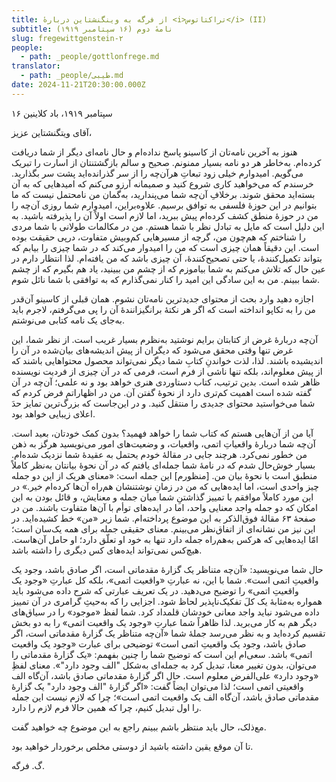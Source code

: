 ```yaml
---
title: از فرگه به وینگنشتاین دربارهٔ <i>تراکتاتوس</i> (II)
subtitle: نامهٔ دوم (۱۶ سپتامبر ۱۹۱۹)
slug: fregewittgenstein-۲
people:
  - path: _people/gottlonfrege.md
translator:
  - path: _people/طیبی.md
date: 2024-11-21T20:30:00.000Z
---
```




۱۶ سپتامبر ۱۹۱۹، باد کلاینین

آقای ویتگنشتاین عزیز،

هنوز به آخرین نامه‌تان از کاسینو پاسخ نداده‌ام و حال نامه‌ای دیگر از شما دریافت کرده‌ام. به‌خاطر هر دو نامه بسیار ممنونم. صحیح و سالم بازگشتنتان از اسارت را تبریک می‌گویم. امیدوارم خیلی زود تبعاتِ هرآن‌چه را از سر گذرانده‌اید پشت سر بگذارید. خرسندم که می‌خواهید کاری شروع کنید و صمیمانه آرزو می‌کنم که امیدهایی که به آن بسته‌اید محقق شوند. برخلافِ آن‌چه شما می‌پندارید، به‌گمان من نامحتمل نیست که ما بتوانیم در این حوزۀ فلسفی به توافق برسیم. علاوه‌براین، امیدوارم شما روزی آن‌چه را من در حوزهٔ منطق کشف کرده‌ام پیش ببرید، اما لازم است اولاً آن را پذیرفته باشید. به این دلیل است که مایل به تبادل نظر با شما هستم. من در مکالمات طولانی با شما مردی را شناختم که هم‌چون من، گرچه از مسیرهایی کم‌وبیش متفاوت، درپی حقیقت بوده است. این دقیقاً همان چیزی است که من را امیدوار می‌کند که در شما چیزی را بیابم که بتواند تکمیل‌کنندهٔ، یا حتی تصحیح‌کنندهٔ‌، آن ‌چیزی باشد که من یافته‌ام. لذا انتظار دارم در عین حال که تلاش می‌کنم به شما بیاموزم که از چشم من ببینید، یاد هم بگیرم که از چشم شما ببینم. من به این سادگی این امید را کنار نمی‌گذارم که به توافقی با شما نائل شوم.

اجازه دهید وارد بحث از محتوای جدیدترین نامه‌تان نشوم. همان قبلی از کاسینو آن‌قدر من را به تکاپو انداخته است که اگر هر نکتهٔ برانگیزانندۀ آن را پی می‌گرفتم، لاجرم باید به‌جای یک نامه کتابی می‌نوشتم.

آن‌چه دربارهٔ غرض از کتابتان برایم نوشتید به‌نظرم بسیار غریب است. از نظر شما، این غرض تنها وقتی محقق می‌شود که دیگران از پیش اندیشه‌های بیان‌شده در آن را اندیشیده باشند. لذا، لذت خواندنِ کتابِ شما دیگر نمی‌تواند محصول محتواهایی باشند که از پیش معلوم‌اند، بلکه تنها ناشی از فرم است، فرمی که در آن چیزی از فردیت نویسنده ظاهر شده است. بدین ترتیب، کتاب دستاوردی هنری خواهد بود و نه علمی؛ آن‌چه در آن گفته شده است اهمیت کم‌تری دارد از نحوهٔ گفتن آن. من در اظهاراتم فرض کردم که شما می‌خواستید محتوای جدیدی را منتقل کنید. و در این‌جاست که بزرگ‌ترین تمایز حدَ اعلای زیبایی خواهد بود.

آيا من از آن‌هایی هستم که کتاب شما را خواهد فهمید؟ بدون کمک خودتان، بعید است. آن‌چه شما دربارهٔ واقعیاتِ اتمی، واقعیات، و وضعیت‌های امور می‌نویسید هرگز به ذهن من خطور نمی‌کرد. هرچند جایی در مقالهٔ خودم یحتمل به عقیدهٔ شما نزدیک شده‌ام. بسیار خوش‌حال شدم که در نامهٔ‌ شما جمله‌ای یافتم که در آن نحوهٔ بیانتان به‌نظر کاملاً منطبق است با نحوهٔ بیان من. \[منظورم] این جمله است: «معنای هریک از این دو جمله چیز واحدی است، اما ایده‌هایی که من در زمانِ‌ نوشتنشان هم‌راه آن‌ها کرده‌ام خیر.» در این مورد کاملاً موافقم با تمییز گذاشتنِ شما میان جمله و معنایش، و قائل بودن به این امکان که دو جمله واجد معنایی واحد، اما در ایده‌های توأم با آن‌ها متفاوت باشند. من در صفحهٔ ‌۶۳ مقالهٔ فوق‌الذکر به این موضوع پرداخته‌ام. شما زیر «من» خط کشیده‌اید. در این نیز من نشانه‌ای از اتفاق‌نظر می‌بینم. معنای حقیقی جمله برای همه یک‌سان است؛ امّا ایده‌هایی که هرکس به‌هم‌راه جمله دارد تنها به خود او تعلّق دارد؛ او حامل آن‌هاست. هیچ‌کس نمی‌تواند ایده‌های کس دیگری را داشته باشد.

حال شما می‌نویسید: «آن‌چه متناظر یک گزارهٔ مقدماتی است، اگر صادق باشد، وجود یک واقعیتِ اتمی است». شما با این، نه عبارتِ «واقعیت اتمی»، بلکه کل عبارتِ «وجود یک واقعیتِ اتمی» را توضیح می‌دهید. در یک تعریف عبارتی که شرح داده می‌شود باید همواره به‌مثابهٔ یک کلَ تفکیک‌ناپذیر لحاظ شود. اجزایی را که به‌حیثِ گرامری در آن تمییز داده می‌شود نباید واجد معانی خودشان قلمداد کرد. شما لفظ «موجود» را در سیاق‌های دیگر هم به‌ کار می‌برید. لذا ظاهراً شما عبارتِ «وجود یک واقعیت اتمی» را به دو بخش تقسیم کرده‌اید و به نظر می‌رسد جملهٔ شما «آن‌چه متناظر یک گزارهٔ مقدماتی است، اگر صادق باشد، وجود یک واقعیتِ اتمی است» توضیحی برای عبارت «وجود یک واقعیت اتمی» باشد. سعی‌ام این است که توضیح شما را چنین بفهمم: «یک گزارهٔ مقدماتی را می‌توان، بدون تغییر معنا، تبدیل کرد به جمله‌ای به‌شکل "الف وجود دارد"». معنای لفظِ «وجود دارد» علی‌الفرض معلوم است. حال اگر گزارۀ مقدماتی صادق باشد، آن‌گاه الف واقعیتی اتمی است؛ لذا می‌توان ایضاً گفت: «اگر گزارهٔ "الف وجود دارد" یک گزارهٔ مقدماتی صادق باشد، آن‌گاه الف یک واقعیت اتمی است»؛ چرا که لازم نیست این جمله را اول تبدیل کنیم، چرا که همین حالا فرم لازم را دارد.

مع‌ذلک، حال باید منتظر باشم ببینم راجع به این موضوع چه خواهید گفت.

تا آن‌ موقع یقین داشته باشید از دوستی مخلص برخوردار خواهید بود.

گ. فرگه.
